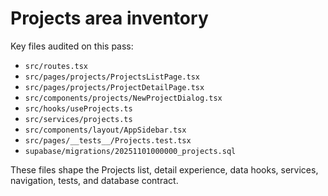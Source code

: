 # Projects area inventory

Key files audited on this pass:

- `src/routes.tsx`
- `src/pages/projects/ProjectsListPage.tsx`
- `src/pages/projects/ProjectDetailPage.tsx`
- `src/components/projects/NewProjectDialog.tsx`
- `src/hooks/useProjects.ts`
- `src/services/projects.ts`
- `src/components/layout/AppSidebar.tsx`
- `src/pages/__tests__/Projects.test.tsx`
- `supabase/migrations/20251101000000_projects.sql`

These files shape the Projects list, detail experience, data hooks, services, navigation, tests, and database contract.
